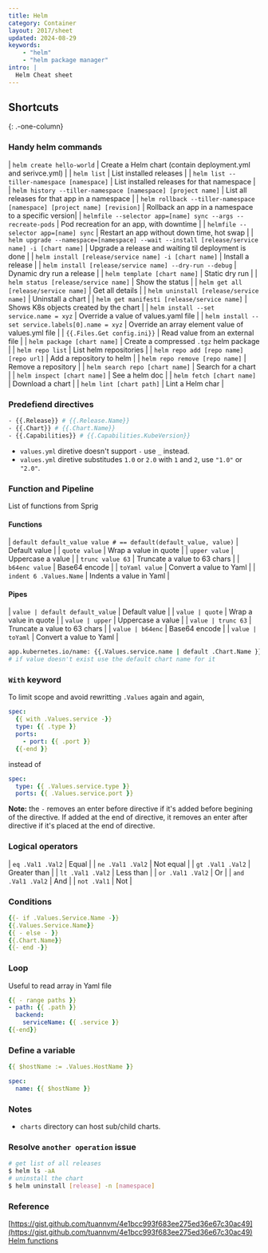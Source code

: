 ```yaml
---
title: Helm
category: Container
layout: 2017/sheet
updated: 2024-08-29
keywords:
    - "helm"
    - "helm package manager"
intro: |
  Helm Cheat sheet
---
```


Shortcuts
---------
{: .-one-column}

### Handy helm commands

| `helm create hello-world` | Create a Helm chart (contain deployment.yml and serivce.yml) |
| `helm list` | List installed releases |
| `helm list --tiller-namespace [namespace]` | List installed releases for that namespace |
| `helm history --tiller-namespace [namespace] [project name]` | List all releases for that app in a namespace |
| `helm rollback --tiller-namespace [namespace] [project name] [revision]` | Rollback an app in a namespace to a specific version|
| `helmfile --selector app=[name] sync --args --recreate-pods` | Pod recreation for an app, with downtime |
| `helmfile --selector app=[name] sync` | Restart an app without down time, hot swap |
| `helm upgrade --namespace=[namespace] --wait --install [release/service name] -i [chart name]` | Upgrade a release and waiting til deployment is done |
| `helm install [release/service name] -i [chart name]` | Install a release |
| `helm install [release/service name] --dry-run --debug` | Dynamic dry run a release |
| `helm template [chart name]` | Static dry run |
| `helm status [release/service name]` | Show the status |
| `helm get all [release/service name]` | Get all details |
| `helm uninstall [release/service name]` | Uninstall a chart |
| `helm get manifesti [release/service name]` | Shows K8s objects created by the chart |
| `helm install --set service.name = xyz` | Override a value of values.yaml file |
| `helm install --set service.labels[0].name = xyz` | Override an array element value of values.yml file |
| `{{.Files.Get config.ini}}` | Read value from an external file |
| `helm package [chart name]` | Create a compressed `.tgz` helm package |
| `helm repo list` | List helm repositories |
| `helm repo add [repo name] [repo url]` | Add a repository to helm |
| `helm repo remove [repo name]` | Remove a repository |
| `helm search repo [chart name]` | Search for a chart |
| `helm inspect [chart name]` | See a helm doc |
| `helm fetch [chart name]` | Download a chart |
| `helm lint [chart path]` | Lint a Helm char |

### Predefiend directives

```bash
- {{.Release}} # {{.Release.Name}}
- {{.Chart}} # {{.Chart.Name}}
- {{.Capabilities}} # {{.Capabilities.KubeVersion}}
```

- `values.yml` diretive doesn't support `-` use `_` instead.
- `values.yml` diretive substitudes `1.0` or `2.0` with `1` and `2`, use `"1.0"` or `"2.0"`.

### Function and Pipeline

List of functions from Sprig

#### Functions

| `default default_value value # == default(default_value, value)` | Default value |
| `quote value` | Wrap a value in quote |
| `upper value` | Uppercase a value |
| `trunc value 63` | Truncate a value to 63 chars |
| `b64enc value` | Base64 encode |
| `toYaml value` | Convert a value to Yaml |
| `indent 6 .Values.Name` | Indents a value in Yaml |

#### Pipes

| `value | default default_value` | Default value |
| `value | quote` | Wrap a value in quote |
| `value | upper` | Uppercase a value |
| `value | trunc 63` | Truncate a value to 63 chars |
| `value | b64enc` | Base64 encode |
| `value | toYaml` | Convert a value to Yaml |

```bash
app.kubernetes.io/name: {{.Values.service.name | default .Chart.Name }}
# if value doesn't exist use the default chart name for it
```

### `With` keyword

To limit scope and avoid rewritting  `.Values` again and again,

```yaml
spec:
  {{ with .Values.service -}}
  type: {{ .type }}
  ports:
    - port: {{ .port }}
  {{-end }}
```
instead of

```yaml
spec:
  type: {{ .Values.service.type }}
  ports: {{ .Values.service.port }}
```

**Note:** the `-` removes an enter before directive if it's added before begining  of the directive. If added at the end of directive, it removes an enter after directive if it's placed at the end of directive.

### Logical operators

| `eq .Val1 .Val2` | Equal |
| `ne .Val1 .Val2` | Not equal |
| `gt .Val1 .Val2` | Greater than |
| `lt .Val1 .Val2` | Less than |
| `or .Val1 .Val2` | Or |
| `and .Val1 .Val2` | And |
| `not .Val1` | Not |

### Conditions

```yaml
{{- if .Values.Service.Name -}}
{{.Values.Service.Name}}
{{ - else - }}
{{.Chart.Name}}
{{- end -}}
```

### Loop

Useful to read array in Yaml file

```yaml
{{ - range paths }}
- path: {{ .path }}
  backend:
    serviceName: {{ .service }}
{{-end}}
```

### Define a variable

```yaml
{{ $hostName := .Values.HostName }}

spec:
  name: {{ $hostName }}
```

### Notes

- `charts` directory can host sub/child charts.

### Resolve `another operation` issue

```bash
# get list of all releases
$ helm ls -aA
# uninstall the chart
$ helm uninstall [release] -n [namespace]
```

### Reference

[https://gist.github.com/tuannvm/4e1bcc993f683ee275ed36e67c30ac49](https://gist.github.com/tuannvm/4e1bcc993f683ee275ed36e67c30ac49)
[Helm functions](http://masterminds.github.io/sprig)
